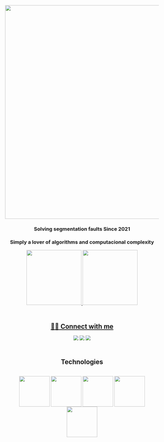 <h1 align="center">
 <img src="https://media2.giphy.com/media/11KzOet1ElBDz2/giphy.gif?cid=ecf05e47jhbab2dwqwqe8vlo0t3v170bdv3hl56uqeh5qtk6&ep=v1_gifs_related&rid=giphy.gif&ct=g" width="700">  
</h1>
<h3 align = "center"> 
  Solving segmentation faults Since 2021
<h3 align="center">
  Simply a lover of algorithms and computacional complexity
</h3>
<div align="center">
 
  <a href="https://github.com/isrreal">
  <img height="180em" src="https://github-readme-stats.vercel.app/api?username=isrreal&show_icons=true&theme=dracula&include_all_commits=true&count_private=true"/>
  <img height="180em" src="https://github-readme-stats.vercel.app/api/top-langs/?username=isrreal&layout=compact&langs_count=7&theme=dracula"/>

  
 ##  <br /> 🙋‍♂️ Connect with me 
 
<div> 
  <a href="https://instagram.com/isreal.cpp" target="_blank"><img src="https://img.shields.io/badge/-Instagram-%23E4405F?style=for-the-badge&logo=instagram&logoColor=white" target="_blank"></a>
 	<a href="https://www.twitch.tv/juaun1981" target="_blank"><img src="https://img.shields.io/badge/Twitch-9146FF?style=for-the-badge&logo=twitch&logoColor=white" target="_blank"></a>
 <a href = "mailto:souzaferreira437@gmail.com"><img src="https://img.shields.io/badge/-Gmail-%23333?style=for-the-badge&logo=gmail&logoColor=white" target="_blank"></a> 


## <br /> Technologies

  
<div style="display: inline_block"><br>

 <img width="100" align="center" src="https://cdn.jsdelivr.net/gh/devicons/devicon/icons/cplusplus/cplusplus-original.svg" />
 <img width="100" align="center" src="https://cdn.jsdelivr.net/gh/devicons/devicon/icons/c/c-original.svg" />        
 <img width="100" align="center" src="https://cdn.jsdelivr.net/gh/devicons/devicon/icons/python/python-original.svg" />          
 <img width="100" align="center" src="https://cdn.jsdelivr.net/gh/devicons/devicon/icons/postgresql/postgresql-original.svg" />  
 <img width="100" align="center" src="https://cdn.jsdelivr.net/gh/devicons/devicon/icons/git/git-original.svg" />
 
    
</div>
